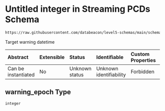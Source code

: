 # Untitled integer in Streaming PCDs Schema

```txt
https://raw.githubusercontent.com/databeacon/level5-schemas/main/schemas/streaming/pcds.schema.json#/properties/warning_epoch
```

Target warning datetime

| Abstract            | Extensible | Status         | Identifiable            | Custom Properties | Additional Properties | Access Restrictions | Defined In                                                                        |
| :------------------ | :--------- | :------------- | :---------------------- | :---------------- | :-------------------- | :------------------ | :-------------------------------------------------------------------------------- |
| Can be instantiated | No         | Unknown status | Unknown identifiability | Forbidden         | Allowed               | none                | [pcds.schema.json\*](../../out/streaming/pcds.schema.json "open original schema") |

## warning\_epoch Type

`integer`
